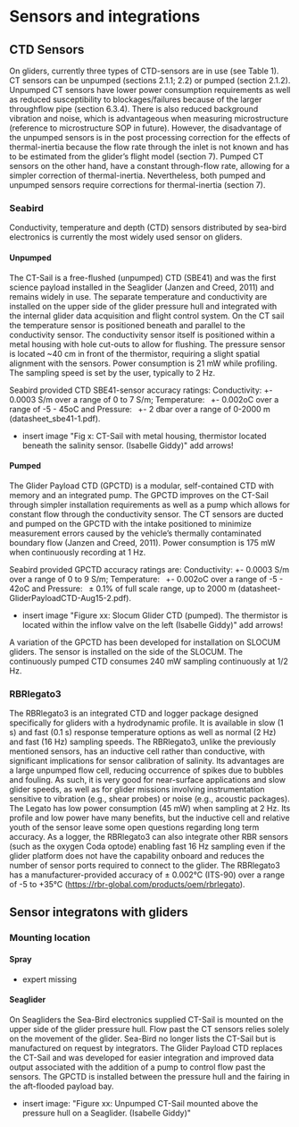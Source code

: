 # Sensors and integrations

## CTD Sensors
On gliders, currently three types of CTD-sensors are in use (see Table 1). 
CT sensors can be unpumped (sections 2.1.1; 2.2) or pumped (section 2.1.2). 
Unpumped CT sensors have lower power consumption requirements as well as reduced susceptibility to blockages/failures because of the larger throughflow pipe (section 6.3.4). 
There is also reduced background vibration and noise, which is advantageous when measuring microstructure (reference to microstructure SOP in future). 
However, the disadvantage of the unpumped sensors is in the post processing correction for the effects of thermal-inertia because the flow rate through the inlet is not known and has to be estimated from the glider’s flight model (section 7). 
Pumped CT sensors on the other hand, have a constant through-flow rate, allowing for a simpler correction of thermal-inertia. Nevertheless, both pumped and unpumped sensors require corrections for thermal-inertia (section 7). 

### Seabird
Conductivity, temperature and depth (CTD) sensors distributed by sea-bird electronics is currently the most widely used sensor on gliders. 

#### Unpumped
The CT-Sail is a free-flushed (unpumped) CTD (SBE41) and was the first science payload installed in the Seaglider (Janzen and Creed, 2011) and remains widely in use. 
The separate temperature and conductivity are installed on the upper side of the glider pressure hull and integrated with the internal glider data acquisition and flight control system. 
On the CT sail the temperature sensor is positioned beneath and parallel to the conductivity sensor. 
The conductivity sensor itself is positioned within a metal housing with hole cut-outs to allow for flushing. The pressure sensor is located ~40 cm in front of the thermistor, requiring a slight spatial alignment with the sensors. 
Power consumption is 21 mW while profiling. 
The sampling speed is set by the user, typically to 2 Hz.  

Seabird provided CTD SBE41-sensor accuracy ratings: Conductivity: +- 0.0003 S/m over a range of 0 to 7 S/m; Temperature:  +- 0.002oC over a range of -5 - 45oC and Pressure:  +- 2 dbar over a range of 0-2000 m (datasheet_sbe41-1.pdf).

- insert image "Fig x: CT-Sail with metal housing, thermistor located beneath the salinity sensor. (Isabelle Giddy)" add arrows!

#### Pumped
The Glider Payload CTD (GPCTD) is a modular, self-contained CTD with memory and an integrated pump. 
The GPCTD improves on the CT-Sail through simpler installation requirements as well as a pump which allows for constant flow through the conductivity sensor. 
The CT sensors are ducted and pumped on the GPCTD with the intake positioned to minimize measurement errors caused by the vehicle’s thermally contaminated boundary flow (Janzen and Creed, 2011). 
Power consumption is 175 mW when continuously recording at 1 Hz. 

Seabird provided GPCTD accuracy ratings are: Conductivity: +- 0.0003 S/m over a range of 0 to 9 S/m; Temperature:  +- 0.002oC over a range of -5 - 42oC and Pressure:  ± 0.1% of full scale range, up to 2000 m (datasheet-GliderPayloadCTD-Aug15-2.pdf). 

- insert image "Figure xx: Slocum Glider CTD (pumped). The thermistor is located within the inflow valve on the left (Isabelle Giddy)" add arrows!

A variation of the GPCTD has been developed for installation on SLOCUM gliders. The sensor is installed on the side of the SLOCUM. The continuously pumped CTD consumes 240 mW sampling continuously at 1/2 Hz.

### RBRlegato3
The RBRlegato3 is an integrated CTD and logger package designed specifically for gliders with a hydrodynamic profile. 
It is available in slow (1 s) and fast (0.1 s) response temperature options as well as normal (2 Hz) and fast (16 Hz) sampling speeds. 
The RBRlegato3, unlike the previously mentioned sensors, has an inductive cell rather than conductive, with significant implications for sensor calibration of salinity. 
Its advantages are a large unpumped flow cell, reducing occurrence of spikes due to bubbles and fouling. 
As such, it is very good for near-surface applications and slow glider speeds, as well as for glider missions involving instrumentation sensitive to vibration (e.g., shear probes) or noise (e.g., acoustic packages). 
The Legato has low power consumption (45 mW) when sampling at 2 Hz. Its profile and low power have many benefits, but the inductive cell and relative youth of the sensor leave some open questions regarding long term accuracy.
As a logger, the RBRlegato3 can also integrate other RBR sensors (such as the oxygen Coda optode) enabling fast 16 Hz sampling even if the glider platform does not have the capability onboard and reduces the number of sensor ports required to connect to the glider. 
The RBRlegato3 has a manufacturer-provided accuracy of ± 0.002°C (ITS-90) over a range of -5 to +35°C (https://rbr-global.com/products/oem/rbrlegato). 

## Sensor integratons with gliders

### Mounting location

#### Spray
- expert missing

#### Seaglider
On Seagliders the Sea-Bird electronics supplied CT-Sail is mounted on the upper side of the glider pressure hull. 
Flow past the CT sensors relies solely on the movement of the glider. 
Sea-Bird no longer lists the CT-Sail but is manufactured on request by integrators. 
The Glider Payload CTD replaces the CT-Sail and was developed for easier integration and improved data output associated with the addition of a pump to control flow past the sensors. 
The GPCTD is installed between the pressure hull and the fairing in the aft-flooded payload bay. 

- insert image: "Figure xx: Unpumped CT-Sail mounted above the pressure hull on a Seaglider. (Isabelle Giddy)"
